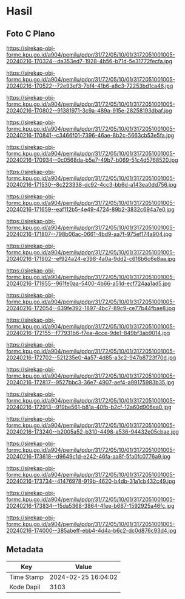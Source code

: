 # Hasil

## Foto C Plano

https://sirekap-obj-formc.kpu.go.id/a904/pemilu/pdpr/31/72/05/10/01/3172051001005-20240216-170324--da353ed7-1928-4b56-b71d-5e31772fecfa.jpg

https://sirekap-obj-formc.kpu.go.id/a904/pemilu/pdpr/31/72/05/10/01/3172051001005-20240216-170522--72e93ef3-7bf4-41b6-a8c3-72253bd1ca46.jpg

https://sirekap-obj-formc.kpu.go.id/a904/pemilu/pdpr/31/72/05/10/01/3172051001005-20240216-170802--91381971-3c9a-489a-915e-28258193dbaf.jpg

https://sirekap-obj-formc.kpu.go.id/a904/pemilu/pdpr/31/72/05/10/01/3172051001005-20240216-170841--c3466f01-7396-46ae-8b2c-5663cb53e5fa.jpg

https://sirekap-obj-formc.kpu.go.id/a904/pemilu/pdpr/31/72/05/10/01/3172051001005-20240216-170934--0c0568da-b5e7-49b7-b069-51c4d5768520.jpg

https://sirekap-obj-formc.kpu.go.id/a904/pemilu/pdpr/31/72/05/10/01/3172051001005-20240216-171530--8c223338-dc92-4cc3-bb6d-a143ea0dd756.jpg

https://sirekap-obj-formc.kpu.go.id/a904/pemilu/pdpr/31/72/05/10/01/3172051001005-20240216-171659--eaf112b5-4e49-4724-89b2-3832c694a7e0.jpg

https://sirekap-obj-formc.kpu.go.id/a904/pemilu/pdpr/31/72/05/10/01/3172051001005-20240216-171807--798b06ac-0661-4bd9-aa7f-975ef174a904.jpg

https://sirekap-obj-formc.kpu.go.id/a904/pemilu/pdpr/31/72/05/10/01/3172051001005-20240216-171902--ef924a24-e398-4a0a-9dd2-c616b6c6e8aa.jpg

https://sirekap-obj-formc.kpu.go.id/a904/pemilu/pdpr/31/72/05/10/01/3172051001005-20240216-171955--961fe0aa-5400-4b66-a51d-ecf724aa1ad5.jpg

https://sirekap-obj-formc.kpu.go.id/a904/pemilu/pdpr/31/72/05/10/01/3172051001005-20240216-172054--639fe392-1897-4bc7-89c9-ce77b44fbae8.jpg

https://sirekap-obj-formc.kpu.go.id/a904/pemilu/pdpr/31/72/05/10/01/3172051001005-20240216-172155--f77931b6-f7ea-4cce-9de1-849bf3ab9014.jpg

https://sirekap-obj-formc.kpu.go.id/a904/pemilu/pdpr/31/72/05/10/01/3172051001005-20240216-172702--521235e0-4a57-4d85-a3c2-947b8723f70d.jpg

https://sirekap-obj-formc.kpu.go.id/a904/pemilu/pdpr/31/72/05/10/01/3172051001005-20240216-172817--9527bbc3-36e7-4907-aef4-a99175983b35.jpg

https://sirekap-obj-formc.kpu.go.id/a904/pemilu/pdpr/31/72/05/10/01/3172051001005-20240216-172913--919be561-b81a-40fb-b2cf-12a60d906ea0.jpg

https://sirekap-obj-formc.kpu.go.id/a904/pemilu/pdpr/31/72/05/10/01/3172051001005-20240216-173240--b2005a52-b310-4498-a536-94432e05cbae.jpg

https://sirekap-obj-formc.kpu.go.id/a904/pemilu/pdpr/31/72/05/10/01/3172051001005-20240216-173618--d9649c1d-e242-46fa-aa8f-5fa0fc0776a9.jpg

https://sirekap-obj-formc.kpu.go.id/a904/pemilu/pdpr/31/72/05/10/01/3172051001005-20240216-173734--41476978-919b-4620-b4db-31a1cb432c49.jpg

https://sirekap-obj-formc.kpu.go.id/a904/pemilu/pdpr/31/72/05/10/01/3172051001005-20240216-173834--15da5368-3864-4fee-b687-1592925a46fc.jpg

https://sirekap-obj-formc.kpu.go.id/a904/pemilu/pdpr/31/72/05/10/01/3172051001005-20240216-174000--385abeff-ebb4-4d4a-b6c2-dc0d876c93d4.jpg


## Metadata

| Key        | Value               |
| ---------- | ------------------- |
| Time Stamp | 2024-02-25 16:04:02 |
| Kode Dapil | 3103                |



